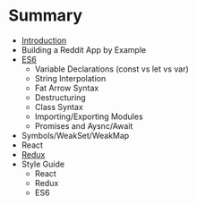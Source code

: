 # Summary

* [Introduction](README.md)
* Building a Reddit App by Example
* [ES6](ES6.md)
   * Variable Declarations (const vs let vs var)
   * String Interpolation
   * Fat Arrow Syntax
   * Destructuring
   * Class Syntax
   * Importing/Exporting Modules
   * Promises and Aysnc/Await
* Symbols/WeakSet/WeakMap
* React
* [Redux](React.md)
* Style Guide
   * React
   * Redux
   * ES6

